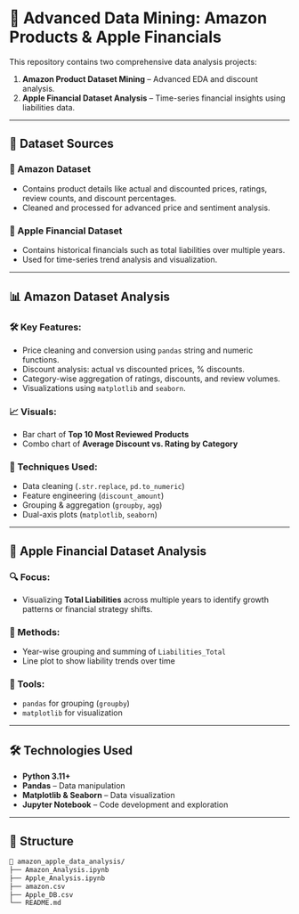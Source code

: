 # 🧠 Advanced Data Mining: Amazon Products & Apple Financials

This repository contains two comprehensive data analysis projects:

1. **Amazon Product Dataset Mining** – Advanced EDA and discount analysis.
2. **Apple Financial Dataset Analysis** – Time-series financial insights using liabilities data.

---

## 📁 Dataset Sources

### 🔹 Amazon Dataset
- Contains product details like actual and discounted prices, ratings, review counts, and discount percentages.
- Cleaned and processed for advanced price and sentiment analysis.

### 🔹 Apple Financial Dataset
- Contains historical financials such as total liabilities over multiple years.
- Used for time-series trend analysis and visualization.

---

## 📊 Amazon Dataset Analysis

### 🛠️ Key Features:
- Price cleaning and conversion using `pandas` string and numeric functions.
- Discount analysis: actual vs discounted prices, % discounts.
- Category-wise aggregation of ratings, discounts, and review volumes.
- Visualizations using `matplotlib` and `seaborn`.

### 📈 Visuals:
- Bar chart of **Top 10 Most Reviewed Products**
- Combo chart of **Average Discount vs. Rating by Category**

### 🧪 Techniques Used:
- Data cleaning (`.str.replace`, `pd.to_numeric`)
- Feature engineering (`discount_amount`)
- Grouping & aggregation (`groupby`, `agg`)
- Dual-axis plots (`matplotlib`, `seaborn`)

---

## 🧾 Apple Financial Dataset Analysis

### 🔍 Focus:
- Visualizing **Total Liabilities** across multiple years to identify growth patterns or financial strategy shifts.

### 🧠 Methods:
- Year-wise grouping and summing of `Liabilities_Total`
- Line plot to show liability trends over time

### 🧰 Tools:
- `pandas` for grouping (`groupby`)
- `matplotlib` for visualization

---

## 🛠️ Technologies Used

- **Python 3.11+**
- **Pandas** – Data manipulation
- **Matplotlib & Seaborn** – Data visualization
- **Jupyter Notebook** – Code development and exploration

---

## 📂 Structure

```bash
📁 amazon_apple_data_analysis/
├── Amazon_Analysis.ipynb
├── Apple_Analysis.ipynb
├── amazon.csv
├── Apple_DB.csv
└── README.md

